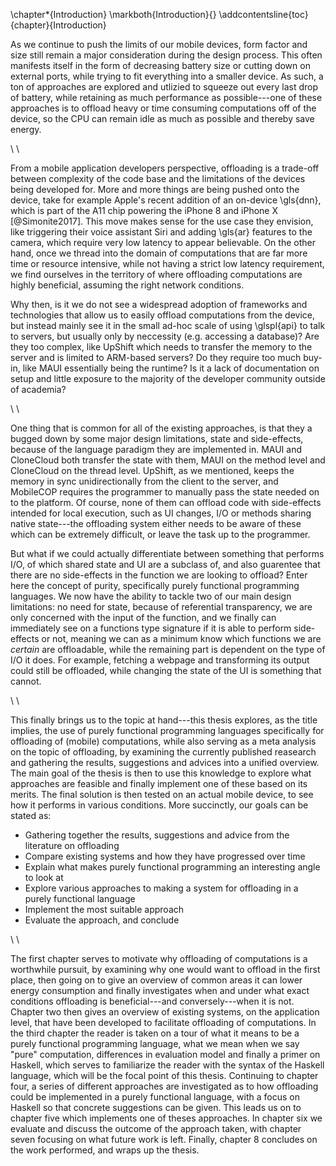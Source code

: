 \chapter*{Introduction}
\markboth{Introduction}{}
\addcontentsline{toc}{chapter}{Introduction}

As we continue to push the limits of our mobile devices, form factor and size still remain a major consideration during the design process. This often manifests itself in the form of decreasing battery size or cutting down on external ports, while trying to fit everything into a smaller device. As such, a ton of approaches are explored and utlizied to squeeze out every last drop of battery, while retaining as much performance as possible---one of these approaches is to offload heavy or time consuming computations off of the device, so the CPU can remain idle as much as possible and thereby save energy.

\ \

From a mobile application developers perspective, offloading is a trade-off between complexity of the code base and the limitations of the devices being developed for. More and more things are being pushed onto the device, take for example Apple's recent addition of an on-device \gls{dnn}, which is part of the A11 chip powering the iPhone 8 and iPhone X [@Simonite2017]. This move makes sense for the use case they envision, like triggering their voice assistant Siri and adding \gls{ar} features to the camera, which require very low latency to appear believable. On the other hand, once we thread into the domain of computations that are far more time or resource intensive, while not having a strict low latency requirement, we find ourselves in the territory of where offloading computations are highly beneficial, assuming the right network conditions.

Why then, is it we do not see a widespread adoption of frameworks and technologies that allow us to easily offload computations from the device, but instead mainly see it in the small ad-hoc scale of using \glspl{api} to talk to servers, but usually only by neccessity (e.g. accessing a database)? Are they too complex, like UpShift which needs to transfer the memory to the server and is limited to ARM-based servers? Do they require too much buy-in, like MAUI essentially being the runtime? Is it a lack of documentation on setup and little exposure to the majority of the developer community outside of academia?

\ \

One thing that is common for all of the existing approaches, is that they a bugged down by some major design limitations, state and side-effects, because of the language paradigm they are implemented in. MAUI and CloneCloud both transfer the state with them, MAUI on the method level and CloneCloud on the thread level. UpShift, as we mentioned, keeps the memory in sync unidirectionally from the client to the server, and MobileCOP requires the programmer to manually pass the state needed on to the platform. Of course, none of them can offload code with side-effects intended for local execution, such as UI changes, I/O or methods sharing native state---the offloading system either needs to be aware of these which can be extremely difficult, or leave the task up to the programmer.

But what if we could actually differentiate between something that performs I/O, of which shared state and UI are a subclass of, and also guarentee that there are no side-effects in the function we are looking to offload? Enter here the concept of purity, specifically purely functional programming languages. We now have the ability to tackle two of our main design limitations: no need for state, because of referential transparency, we are only concerned with the input of the function, and we finally can immediately see on a functions type signature if it is able to perform side-effects or not, meaning we can as a minimum know which functions we are _certain_ are offloadable, while the remaining part is dependent on the type of I/O it does. For example, fetching a webpage and transforming its output could still be offloaded, while changing the state of the UI is something that cannot.

\ \

This finally brings us to the topic at hand---this thesis explores, as the title implies, the use of purely functional programming languages specifically for offloading of (mobile) computations, while also serving as a meta analysis on the topic of offloading, by examining the currently published reasearch and gathering the results, suggestions and advices into a unified overview. The main goal of the thesis is then to use this knowledge to explore what approaches are feasible and finally implement one of these based on its merits. The final solution is then tested on an actual mobile device, to see how it performs in various conditions. More succinctly, our goals can be stated as:

- Gathering together the results, suggestions and advice from the literature on offloading
- Compare existing systems and how they have progressed over time
- Explain what makes purely functional programming an interesting angle to look at
- Explore various approaches to making a system for offloading in a purely functional language
- Implement the most suitable approach
- Evaluate the approach, and conclude

\ \

The first chapter serves to motivate why offloading of computations is a worthwhile pursuit, by examining why one would want to offload in the first place, then going on to give an overview of common areas it can lower energy consumption and finally investigates when and under what exact conditions offloading is beneficial---and conversely---when it is not. Chapter two then gives an overview of existing systems, on the application level, that have been developed to facilitate offloading of computations. In the third chapter the reader is taken on a tour of what it means to be a purely functional programming language, what we mean when we say "pure" computation, differences in evaluation model and finally a primer on Haskell, which serves to familiarize the reader with the syntax of the Haskell language, which will be the focal point of this thesis. Continuing to chapter four, a series of different approaches are investigated as to how offloading could be implemented in a purely functional language, with a focus on Haskell so that concrete suggestions can be given. This leads us on to chapter five which implements one of theses approaches. In chapter six we evaluate and discuss the outcome of the approach taken, with chapter seven focusing on what future work is left. Finally, chapter 8 concludes on the work performed, and wraps up the thesis.
